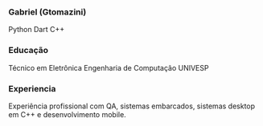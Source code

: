 ### Gabriel (Gtomazini)
Python
Dart
C++

### Educação
Técnico em Eletrônica
Engenharia de Computação UNIVESP

### Experiencia
Experiência profissional com QA, sistemas embarcados, sistemas desktop em C++ e desenvolvimento mobile.
